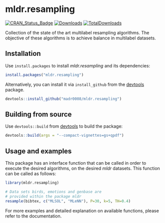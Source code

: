 # mldr.resampling

[![CRAN_Status_Badge](https://www.r-pkg.org/badges/version/mldr.resampling)](https://CRAN.R-project.org/package=mldr.resampling)
[![Downloads](http://cranlogs.r-pkg.org/badges/mldr.resampling)](https://cran.r-project.org/package=mldr.resampling)
[![TotalDownloads](http://cranlogs.r-pkg.org/badges/grand-total/mldr.resampling?color=yellow)](https://cran.r-project.org/package=mldr.resampling)

Collection of the state of the art multilabel resampling algorithms. The objective of these algorithms is to achieve balance in multilabel datasets.

## Installation

Use `install.packages` to install *mldr.resampling* and its dependencies:

```R
install.packages("mldr.resampling")
```

Alternatively, you can install it via `install_github` from the
[devtools](https://github.com/r-lib/devtools) package.

```R
devtools::install_github("madr0008/mldr.resampling")
```

## Building from source

Use `devtools::build` from [devtools](https://github.com/r-lib/devtools)
to build the package:

```R
devtools::build(args = "--compact-vignettes=gs+qpdf")
```

## Usage and examples

This package has an interface function that can be called in order to execute the desired algorithms, on the desired *mldr* datasets. This function can be called as follows:

```R
library(mldr.resampling)

# Data sets birds, emotions and genbase are
# provided within the package mldr
resample(bibtex, c("MLSOL", "MLeNN"), P=30, k=5, TH=0.4)
```

For more examples and detailed explanation on available functions, please refer to the documentation.
